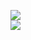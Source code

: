 [![](https://img.shields.io/badge/Made%20With-Github%20Spray-lightgrey.svg?style=for-the-badge&logo=github)](https://github.com/Annihil/github-spray#4554)  
[![](https://i.imgur.com/2DrTn0Z.gif)](https://github.com/Annihil/github-spray)